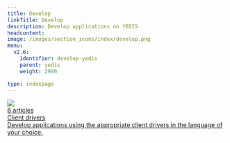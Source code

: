 ```yaml
---
title: Develop
linkTitle: Develop
description: Develop applications on YEDIS
headcontent:
image: /images/section_icons/index/develop.png
menu:
  v2.6:
    identifier: develop-yedis
    parent: yedis
    weight: 2900

type: indexpage
---
```


<div class="row">

  <div class="col-12 col-md-6 col-lg-12 col-xl-6">
    <a class="section-link icon-offset" href="client-drivers/">
      <div class="head">
        <img class="icon" src="/images/section_icons/develop/api-icon.png" aria-hidden="true" />
        <div class="articles">6 articles</div>
        <div class="title">Client drivers</div>
      </div>
      <div class="body">
        Develop applications using the appropriate client drivers in the language of your choice.
      </div>
    </a>
  </div>

</div>
